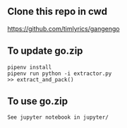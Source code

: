 ## Clone this repo in cwd

https://github.com/timlyrics/gangengo

## To update go.zip
    pipenv install
    pipenv run python -i extractor.py
    >> extract_and_pack()

## To use go.zip
    See jupyter notebook in jupyter/
